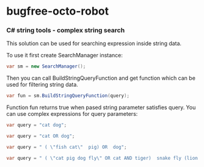 # bugfree-octo-robot
### C# string tools - complex string search

This solution can be used for searching expression inside string data.

To use it first create SearchManager instance:

```cs
var sm = new SearchManager();
```

Then you can call BuildStringQueryFunction and get function which can be used for filtering string data.

```cs
var fun = sm.BuildStringQueryFunction(query);
```

Function fun returns true when pased string parameter satisfies query. You can use complex expressions for query parameters:

```cs
var query = "cat dog";

var query = "cat OR dog";

var query = " ( \"fish cat\"  pig) OR  dog";

var query = " ( \"cat pig dog fly\" OR cat AND tiger)  snake fly (lion \"tiger\")";
```
